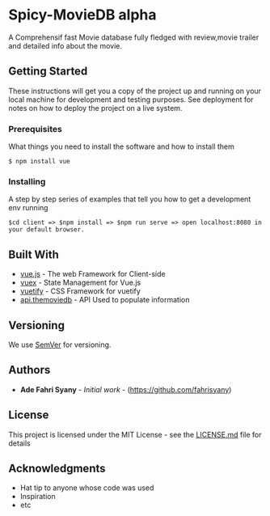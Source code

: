 # Spicy-MovieDB alpha


A Comprehensif fast Movie database fully fledged with review,movie trailer and detailed info about the movie.
 
## Getting Started

These instructions will get you a copy of the project up and running on your local machine for development and testing purposes. See deployment for notes on how to deploy the project on a live system.

### Prerequisites

What things you need to install the software and how to install them

```
$ npm install vue
```

### Installing

A step by step series of examples that tell you how to get a development env running


```
$cd client => $npm install => $npm run serve => open localhost:8080 in your default browser.
```



## Built With

* [vue.js](https://vuejs.org/) - The web Framework for Client-side
* [vuex](https://vuex.vuejs.org/) - State Management for Vue.js
* [vuetify](https://vuetifyjs.com) - CSS Framework for vuetify
* [api.themoviedb](https://developers.themoviedb.org) - API Used to populate information


## Versioning

We use [SemVer](http://semver.org/) for versioning.

## Authors

* **Ade Fahri Syany** - *Initial work* - (https://github.com/fahrisyany)


## License

This project is licensed under the MIT License - see the [LICENSE.md](LICENSE.md) file for details

## Acknowledgments

* Hat tip to anyone whose code was used
* Inspiration
* etc
